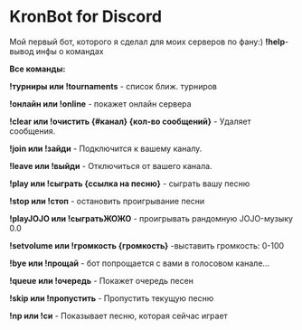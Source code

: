 # KronBot for Discord
Мой первый бот, которого я сделал для моих серверов по фану:)
**!help**- вывод инфы о командах

**Все команды:**

**!турниры или !tournaments** - список ближ. турниров

**!онлайн или !online** - покажет онлайн сервера

**!clear или !очистить {#канал} {кол-во сообщений}** - Удаляет сообщения.

**!join или !зайди** - Подключится к вашему каналу.

**!leave или !выйди** - Отключиться от вашего канала.

**!play или !сыграть {ссылка на песню}** - сыграть вашу песню

**!stop или !стоп** - остановить проигрывание песни

**!playJOJO или !сыгратьЖОЖО** - проигрывать рандомную JOJO-музыку 0.0

**!setvolume или !громкость {громкость}** -выставить громкость: 0-100

**!bye или !прощай** - бот попрощается с вами в голосовом канале...

**!queue или !очередь** - Покажет очередь песен

**!skip или !пропустить** - Пропустить текущую песню

**!np или !си** - Показывает песню, которая сейчас играет
